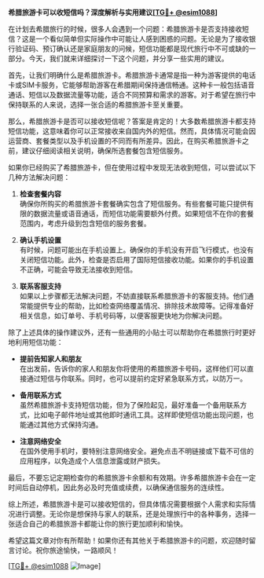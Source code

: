 **希腊旅游卡可以收短信吗？深度解析与实用建议[[TG💪+ @esim1088](https://t.me/s/esim1088)]**

在计划去希腊旅行的时候，很多人会遇到一个问题：希腊旅游卡是否支持接收短信？这是一个看似简单但实际操作中可能让人感到困惑的问题。无论是为了接收银行验证码、预订确认还是家庭朋友的问候，短信功能都是现代旅行中不可或缺的一部分。今天，我们就来详细探讨一下这个问题，并分享一些实用的建议。

首先，让我们明确什么是希腊旅游卡。希腊旅游卡通常是指一种为游客提供的电话卡或SIM卡服务，它能够帮助游客在希腊期间保持通信畅通。这种卡一般包括语音通话、短信以及数据流量等功能，适合不同预算和需求的游客。对于希望在旅行中保持联系的人来说，选择一张合适的希腊旅游卡至关重要。

那么，希腊旅游卡是否可以接收短信呢？答案是肯定的！大多数希腊旅游卡都支持短信功能，这意味着你可以正常接收来自国内外的短信。然而，具体情况可能会因运营商、套餐类型以及手机设置的不同而有所差异。因此，在购买希腊旅游卡之前，建议仔细阅读相关说明，确保所选套餐包含短信服务。

如果你已经购买了希腊旅游卡，但在使用过程中发现无法收到短信，可以尝试以下几种方法解决问题：

1. **检查套餐内容**  
   确保你所购买的希腊旅游卡套餐确实包含了短信服务。有些套餐可能只提供有限的数据流量或语音通话，而短信功能需要额外付费。如果短信不在你的套餐范围内，考虑升级到包含短信的服务套餐。

2. **确认手机设置**  
   有时候，问题可能出在手机设置上。确保你的手机没有开启飞行模式，也没有关闭短信功能。此外，检查是否启用了国际短信接收功能。如果你的手机设置不正确，可能会导致无法接收到短信。

3. **联系客服支持**  
   如果以上步骤都无法解决问题，不妨直接联系希腊旅游卡的客服支持。他们通常能提供专业的帮助，比如检查网络覆盖情况、排除技术故障等。记得准备好相关信息，如订单号、手机号码等，以便客服更快地为你解决问题。

除了上述具体的操作建议外，还有一些通用的小贴士可以帮助你在希腊旅行时更好地利用短信功能：

- **提前告知家人和朋友**  
  在出发前，告诉你的家人和朋友你将使用的希腊旅游卡号码，这样他们可以直接通过短信与你联系。同时，也可以提前约定好紧急联系方式，以防万一。

- **备用联系方式**  
  虽然希腊旅游卡支持短信功能，但为了保险起见，最好准备一个备用联系方式，比如电子邮件地址或其他即时通讯工具。这样即使短信功能出现问题，也能通过其他方式保持沟通。

- **注意网络安全**  
  在国外使用手机时，要特别注意网络安全。避免点击不明链接或下载不可信的应用程序，以免造成个人信息泄露或财产损失。

最后，不要忘记定期检查你的希腊旅游卡余额和有效期。许多希腊旅游卡会在一定时间后自动停机，因此务必及时充值或续费，以确保通信服务的连续性。

综上所述，希腊旅游卡是可以接收短信的，但具体情况需要根据个人需求和实际情况进行调整。无论你是想保持与家人的联系，还是处理旅行中的各种事务，选择一张适合自己的希腊旅游卡都能让你的旅行更加顺利和愉快。

希望这篇文章对你有所帮助！如果你还有其他关于希腊旅游卡的问题，欢迎随时留言讨论。祝你旅途愉快，一路顺风！

[[TG💪+ @esim1088](https://t.me/s/esim1088) ![Image](https://i.postimg.cc/4NQfJmqS/Snipaste-2025-05-13-00-14-12.png)]